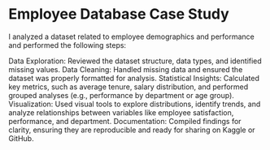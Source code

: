 # Employee Database Case Study

I analyzed a dataset related to employee demographics and performance and performed the following steps:

Data Exploration: Reviewed the dataset structure, data types, and identified missing values.
Data Cleaning: Handled missing data and ensured the dataset was properly formatted for analysis.
Statistical Insights: Calculated key metrics, such as average tenure, salary distribution, and performed grouped analyses (e.g., performance by department or age group).
Visualization: Used visual tools to explore distributions, identify trends, and analyze relationships between variables like employee satisfaction, performance, and department.
Documentation: Compiled findings for clarity, ensuring they are reproducible and ready for sharing on Kaggle or GitHub.
